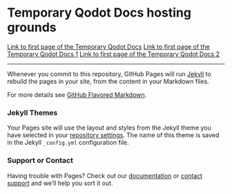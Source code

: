 # Temporary Qodot Docs hosting grounds

[Link to first page of the Temporary Qodot Docs](pages/intro/00-intro.md)
[Link to first page of the Temporary Qodot Docs 1](../pages/intro/00-intro.md)
[Link to first page of the Temporary Qodot Docs 2](./pages/intro/00-intro.md)

---

Whenever you commit to this repository, GitHub Pages will run [Jekyll](https://jekyllrb.com/) to rebuild the pages in your site, from the content in your Markdown files.

For more details see [GitHub Flavored Markdown](https://guides.github.com/features/mastering-markdown/).

### Jekyll Themes

Your Pages site will use the layout and styles from the Jekyll theme you have selected in your [repository settings](https://github.com/DeerTears/deertears.github.io/settings). The name of this theme is saved in the Jekyll `_config.yml` configuration file.

### Support or Contact

Having trouble with Pages? Check out our [documentation](https://docs.github.com/categories/github-pages-basics/) or [contact support](https://github.com/contact) and we’ll help you sort it out.
